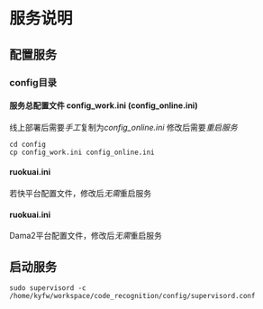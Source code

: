 # 服务说明

## 配置服务

### config目录

#### 服务总配置文件 config_work.ini (config_online.ini)
线上部署后需要*手工*复制为*config_online.ini*
修改后需要*重启服务*
```
cd config
cp config_work.ini config_online.ini
```

#### ruokuai.ini
若快平台配置文件，修改后*无需*重启服务

#### ruokuai.ini
Dama2平台配置文件，修改后*无需*重启服务

## 启动服务
```
sudo supervisord -c /home/kyfw/workspace/code_recognition/config/supervisord.conf
```
